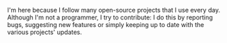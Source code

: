 I'm here because I follow many open-source projects that I use every day. Although I'm not a programmer, I try to contribute:
I do this by reporting bugs, suggesting new features or simply keeping up to date with the various projects' updates.
<!---
sdr-ath0/sdr-ath0 is a ✨ special ✨ repository because its `README.md` (this file) appears on your GitHub profile.
You can click the Preview link to take a look at your changes.
--->
